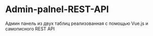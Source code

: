 # Admin-palnel-REST-API
Админ панель из двух таблиц реализованная с помощью Vue.js и самописного REST API
